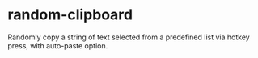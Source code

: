 # random-clipboard
Randomly copy a string of text selected from a predefined list via hotkey press, with auto-paste option.

